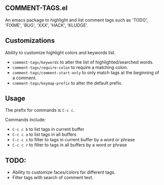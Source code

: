 ## COMMENT-TAGS.el

An emacs package to highlight and list comment tags such as 'TODO', 'FIXME', 'BUG', 'XXX', 'HACK', 'KLUDGE'.

## Customizations
Ability to customize highlight colors and keywords list.

  * `comment-tags/keywords` to alter the list of highlighted/searched words.
  * `comment-tags/require-colon` to require a matching colon.
  * `comment-tags/comment-start-only` to only match tags at the beginning of a comment.
  * `comment-tags/keymap-prefix` to alter the default prefix.

## Usage
The prefix for commands is `C-c c`.

Commands include:
  * `C-c c b` to list tags in current buffer
  * `C-c c a` to list tags in all buffers
  * `C-c c s` to filter to tags in current buffer by a word or phrase
  * `C-c c r` to filter to tags in all buffers by a word or phrase

## TODO:
  * Ability to customize faces/colors for different tags.
  * Filter tags with search of comment text.

